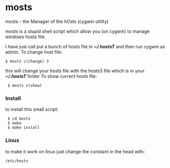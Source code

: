 # mosts
mosts - the Manager of the hOsts (cygwin utility)

mosts is a stupid shell script which allow you (on cygwin) to manage windows hosts file.

I have just call put a bunch of hosts file in ***~/.hostsT*** and then run cygwin as admin.
To change host file:
 ```
 $ mosts c(change) 3 
 ```
 this will change your hosts file with the hosts3 file which is in your ***~/.hostsT*** folder
To show current hosts file:
```
 $ mosts s(show)
```
### Install
to install this small script:
```
 $ cd mosts
 $ make
 $ make install
```
### Linux
to make it work on linux just change the constant in the head with:
```
/etc/hosts
```
